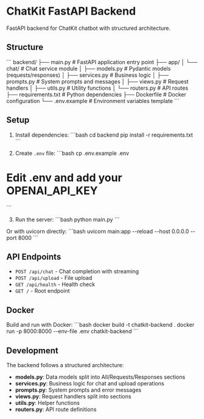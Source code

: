 # ChatKit FastAPI Backend

FastAPI backend for ChatKit chatbot with structured architecture.

## Structure

\`\`\`
backend/
├── main.py                 # FastAPI application entry point
├── app/
│   └── chat/              # Chat service module
│       ├── models.py      # Pydantic models (requests/responses)
│       ├── services.py    # Business logic
│       ├── prompts.py     # System prompts and messages
│       ├── views.py       # Request handlers
│       ├── utils.py       # Utility functions
│       └── routers.py     # API routes
├── requirements.txt       # Python dependencies
├── Dockerfile            # Docker configuration
└── .env.example          # Environment variables template
\`\`\`

## Setup

1. Install dependencies:
\`\`\`bash
cd backend
pip install -r requirements.txt
\`\`\`

2. Create `.env` file:
\`\`\`bash
cp .env.example .env
# Edit .env and add your OPENAI_API_KEY
\`\`\`

3. Run the server:
\`\`\`bash
python main.py
\`\`\`

Or with uvicorn directly:
\`\`\`bash
uvicorn main:app --reload --host 0.0.0.0 --port 8000
\`\`\`

## API Endpoints

- `POST /api/chat` - Chat completion with streaming
- `POST /api/upload` - File upload
- `GET /api/health` - Health check
- `GET /` - Root endpoint

## Docker

Build and run with Docker:
\`\`\`bash
docker build -t chatkit-backend .
docker run -p 8000:8000 --env-file .env chatkit-backend
\`\`\`

## Development

The backend follows a structured architecture:

- **models.py**: Data models split into All/Requests/Responses sections
- **services.py**: Business logic for chat and upload operations
- **prompts.py**: System prompts and error messages
- **views.py**: Request handlers split into sections
- **utils.py**: Helper functions
- **routers.py**: API route definitions
